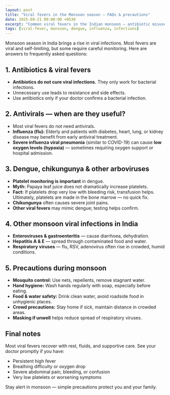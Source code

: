 ```yaml
---
layout: post
title: "Viral fevers in the Monsoon season — FAQs & precautions"
date: 2025-09-21 09:00:00 +0530
excerpt: "Common viral fevers in the Indian monsoon — antibiotic misuse, role of antivirals, dengue platelet myths, and practical precautions."
tags: [viral-fever, monsoon, dengue, influenza, infections]
---
```


Monsoon season in India brings a rise in viral infections. Most fevers are viral and self-limiting, but some require careful monitoring. Here are answers to frequently asked questions:

## 1. Antibiotics & viral fevers
- **Antibiotics do not cure viral infections.** They only work for bacterial infections.  
- Unnecessary use leads to resistance and side effects.  
- Use antibiotics only if your doctor confirms a bacterial infection.

## 2. Antivirals — when are they useful?
- Most viral fevers do not need antivirals.  
- **Influenza (flu):** Elderly and patients with diabetes, heart, lung, or kidney disease may benefit from early antiviral treatment.  
- **Severe influenza viral pneumonia** (similar to COVID-19) can cause **low oxygen levels (hypoxia)** — sometimes requiring oxygen support or hospital admission.  

## 3. Dengue, chikungunya & other arboviruses
- **Platelet monitoring is important** in dengue.  
- **Myth:** Papaya leaf juice does not dramatically increase platelets.  
- **Fact:** If platelets drop very low with bleeding risk, transfusion helps. Ultimately, platelets are made in the bone marrow — no quick fix.  
- **Chikungunya** often causes severe joint pains.  
- **Other viral fevers** may mimic dengue; testing helps confirm.

## 4. Other monsoon viral infections in India
- **Enteroviruses & gastroenteritis** — cause diarrhoea, dehydration.  
- **Hepatitis A & E** — spread through contaminated food and water.  
- **Respiratory viruses** — flu, RSV, adenovirus often rise in crowded, humid conditions.  

## 5. Precautions during monsoon
- **Mosquito control:** Use nets, repellents, remove stagnant water.  
- **Hand hygiene:** Wash hands regularly with soap, especially before eating.  
- **Food & water safety:** Drink clean water, avoid roadside food in unhygienic places.  
- **Crowd precautions:** Stay home if sick, maintain distance in crowded areas.  
- **Masking if unwell** helps reduce spread of respiratory viruses.  

## Final notes
Most viral fevers recover with rest, fluids, and supportive care. See your doctor promptly if you have:
- Persistent high fever  
- Breathing difficulty or oxygen drop  
- Severe abdominal pain, bleeding, or confusion  
- Very low platelets or worsening symptoms  

Stay alert in monsoon — simple precautions protect you and your family.
